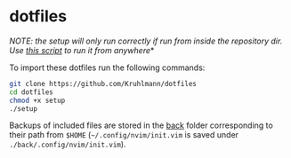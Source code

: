 # dotfiles

**NOTE: the setup will only run correctly if run from inside the repository dir.* Use [this script](https://github.com/Kruhlmann/dotfiles/blob/master/lib/.scripts/update_dotfiles) to run it from anywhere**

To import these dotfiles run the following commands:

```bash
git clone https://github.com/Kruhlmann/dotfiles
cd dotfiles
chmod +x setup
./setup
```

Backups of included files are stored in the [back](back) folder corresponding
to their path from `$HOME` (`~/.config/nvim/init.vim` is saved under
`./back/.config/nvim/init.vim`).
